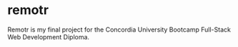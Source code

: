 # remotr
Remotr is my final project for the Concordia University Bootcamp Full-Stack Web Development Diploma.
